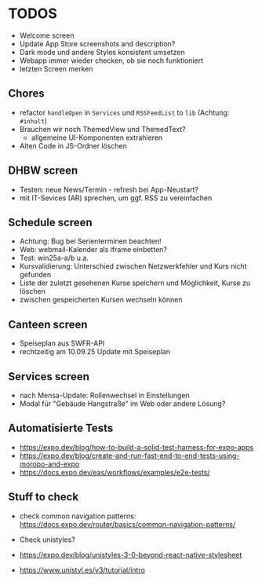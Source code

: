 # TODOS

- Welcome screen
- Update App Store screenshots and description?
- Dark mode und andere Styles konsistent umsetzen
- Webapp immer wieder checken, ob sie noch funktioniert
- letzten Screen merken

## Chores

- refactor `handleOpen` in `Services` und `RSSFeedList` to `lib` (Achtung: `#inhalt`)
- Brauchen wir noch ThemedView und ThemedText?
  - allgemeine UI-Komponenten extrahieren
- Alten Code in JS-Ordner löschen

## DHBW screen

- Testen: neue News/Termin - refresh bei App-Neustart?
- mit IT-Sevices (AR) sprechen, um ggf. RSS zu vereinfachen

## Schedule screen

- Achtung: Bug bei Serienterminen beachten!
- Web: webmail-Kalender als iframe einbetten?
- Test: win25a-a/b u.a.
- Kursvalidierung: Unterschied zwischen Netzwerkfehler und Kurs nicht gefunden
- Liste der zuletzt gesehenen Kurse speichern und Möglichkeit, Kurse zu löschen
- zwischen gespeicherten Kursen wechseln können

## Canteen screen

- Speiseplan aus SWFR-API
- rechtzeitig am 10.09.25 Update mit Speiseplan

## Services screen

- nach Mensa-Update: Rollenwechsel in Einstellungen
- Modal für "Gebäude Hangstraße" im Web oder andere Lösung?

## Automatisierte Tests

- https://expo.dev/blog/how-to-build-a-solid-test-harness-for-expo-apps
- https://expo.dev/blog/create-and-run-fast-end-to-end-tests-using-moropo-and-expo
- https://docs.expo.dev/eas/workflows/examples/e2e-tests/

## Stuff to check

- check common navigation patterns: https://docs.expo.dev/router/basics/common-navigation-patterns/
- Check unistyles?

- https://expo.dev/blog/unistyles-3-0-beyond-react-native-stylesheet
- https://www.unistyl.es/v3/tutorial/intro
